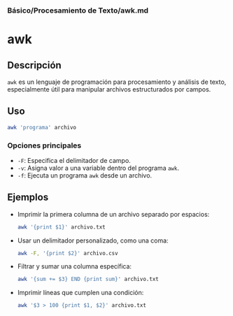 ### **Básico/Procesamiento de Texto/awk.md**

# awk

## Descripción

`awk` es un lenguaje de programación para procesamiento y análisis de texto, especialmente útil para manipular archivos estructurados por campos.

## Uso

```bash
awk 'programa' archivo
```

### Opciones principales

- `-F`: Especifica el delimitador de campo.
- `-v`: Asigna valor a una variable dentro del programa `awk`.
- `-f`: Ejecuta un programa `awk` desde un archivo.

## Ejemplos

- Imprimir la primera columna de un archivo separado por espacios:

  ```bash
  awk '{print $1}' archivo.txt
  ```

- Usar un delimitador personalizado, como una coma:

  ```bash
  awk -F, '{print $2}' archivo.csv
  ```

- Filtrar y sumar una columna específica:

  ```bash
  awk '{sum += $3} END {print sum}' archivo.txt
  ```

- Imprimir líneas que cumplen una condición:

  ```bash
  awk '$3 > 100 {print $1, $2}' archivo.txt
  ```
